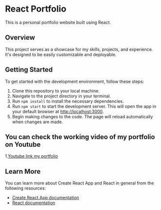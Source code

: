 # React Portfolio

This is a personal portfolio website built using React.

## Overview

This project serves as a showcase for my skills, projects, and experience. It's designed to be easily customizable and deployable.

## Getting Started

To get started with the development environment, follow these steps:

1. Clone this repository to your local machine.
2. Navigate to the project directory in your terminal.
3. Run `npm install` to install the necessary dependencies.
4. Run `npm start` to start the development server. This will open the app in your default browser at [http://localhost:3000](http://localhost:3000).
5. Begin making changes to the code. The page will reload automatically when changes are made.

## You can check the working video of my portfolio on Youtube 

1.[Youtube link my portfolio](https://youtu.be/HAMNbCJvicI)

## Learn More

You can learn more about Create React App and React in general from the following resources:

- [Create React App documentation](https://facebook.github.io/create-react-app/docs/getting-started)
- [React documentation](https://reactjs.org/)
